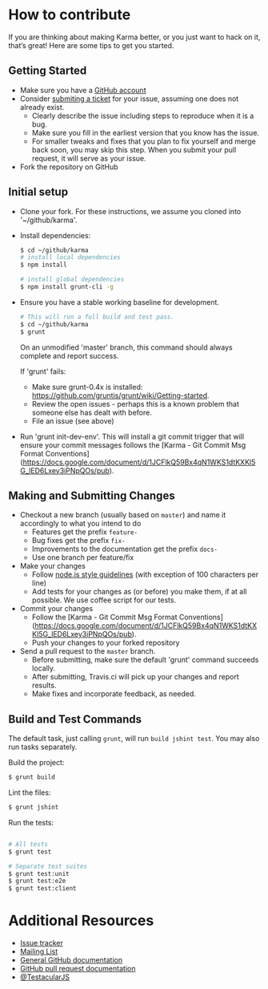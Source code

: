 # How to contribute
If you are thinking about making Karma better, or you just want to hack on it, that’s great! Here
are some tips to get you started.

## Getting Started

* Make sure you have a [GitHub account](https://github.com/signup/free)
* Consider [submiting a ticket](https://github.com/karma-runner/karma/issues/new) for your issue,
  assuming one does not already exist.
  * Clearly describe the issue including steps to reproduce when it is a bug.
  * Make sure you fill in the earliest version that you know has the issue.
  * For smaller tweaks and fixes that you plan to fix yourself and merge back soon, you may skip this step.
    When you submit your pull request, it will serve as your issue.
* Fork the repository on GitHub

## Initial setup
* Clone your fork.  For these instructions, we assume you cloned into '~/github/karma'.
* Install dependencies:

  ```bash
  $ cd ~/github/karma
  # install local dependencies
  $ npm install

  # install global dependencies
  $ npm install grunt-cli -g
  ```

* Ensure you have a stable working baseline for development.
  ```bash
  # This will run a full build and test pass.
  $ cd ~/github/karma
  $ grunt
  ```
  On an unmodified 'master' branch, this command should always complete and report success.

  If 'grunt' fails:
  * Make sure grunt-0.4x is installed: https://github.com/gruntjs/grunt/wiki/Getting-started.
  * Review the open issues - perhaps this is a known problem that someone else has dealt with before.
  * File an issue (see above)

* Run 'grunt init-dev-env'. This will install a git commit trigger that will ensure your commit messages 
    follows the [Karma - Git Commit Msg Format Conventions]
    (https://docs.google.com/document/d/1JCFlkQ59Bx4qN1WKS1dtKXKl5G_lED6Lxey3iPNpQOs/pub).  


## Making and Submitting Changes

* Checkout a new branch (usually based on `master`) and name it accordingly to what
  you intend to do
  * Features get the prefix `feature-`
  * Bug fixes get the prefix `fix-`
  * Improvements to the documentation get the prefix `docs-`
  * Use one branch per feature/fix
* Make your changes
  * Follow [node.js style guidelines](http://nodeguide.com/style.html) (with exception of 100 characters
    per line)
  * Add tests for your changes as (or before) you make them, if at all possible.
    We use coffee script for our tests.
* Commit your changes
  * Follow the [Karma - Git Commit Msg Format Conventions]
    (https://docs.google.com/document/d/1JCFlkQ59Bx4qN1WKS1dtKXKl5G_lED6Lxey3iPNpQOs/pub).
  * Push your changes to your forked repository
* Send a pull request to the `master` branch.
  * Before submitting, make sure the default 'grunt' command succeeds locally.
  * After submitting, Travis.ci will pick up your changes and report results.
  * Make fixes and incorporate feedback, as needed.

## Build and Test Commands

The default task, just calling `grunt`, will run `build jshint test`.  You may also run tasks separately.

Build the project:
```bash
$ grunt build
```
Lint the files:
```bash
$ grunt jshint
```
Run the tests:
```bash

# All tests
$ grunt test

# Separate test suites
$ grunt test:unit
$ grunt test:e2e
$ grunt test:client
```

# Additional Resources

* [Issue tracker](https://github.com/karma-runner/karma/issues)
* [Mailing List](https://groups.google.com/forum/#!forum/karma-users)
* [General GitHub documentation](http://help.github.com/)
* [GitHub pull request documentation](http://help.github.com/send-pull-requests/)
* [@TestacularJS](http://twitter.com/TestacularJS)

